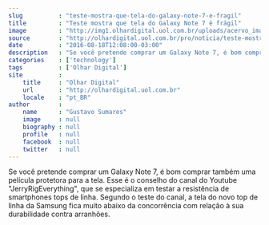 ```yaml
---
slug          : "teste-mostra-que-tela-do-galaxy-note-7-e-fragil"
title         : "Teste mostra que tela do Galaxy Note 7 é frágil"
image         : "http://img1.olhardigital.uol.com.br/uploads/acervo_imagens/2016/08/20160818124140_660_420.jpg"
source        : "http://olhardigital.uol.com.br/pro/noticia/teste-mostra-que-tela-do-galaxy-note-7-e-fragil/61356"
date          : "2016-08-18T12:08:00-03:00"
description   : "Se você pretende comprar um Galaxy Note 7, é bom comprar também uma película protetora para a tela. Esse é o conselho do canal do Youtube 'JerryRigEverything', que se especializa em testar a resistência de smartphones tops de linha. Segundo o teste do canal, a tela do novo top de linha da Samsung fica muito abaixo da concorrência com relação à sua durabilidade contra arranhões."
categories    : ['technology']
tags          : ['Olhar Digital']
site          :
    title     : "Olhar Digital"
    url       : "http://olhardigital.uol.com.br"
    locale    : "pt_BR"
author        :
    name      : "Gustavo Sumares"
    image     : null
    biography : null
    profile   : null
    facebook  : null
    twitter   : null
---
```


Se você pretende comprar um Galaxy Note 7, é bom comprar também uma película protetora para a tela. Esse é o conselho do canal do Youtube "JerryRigEverything", que se especializa em testar a resistência de smartphones tops de linha. Segundo o teste do canal, a tela do novo top de linha da Samsung fica muito abaixo da concorrência com relação à sua durabilidade contra arranhões.
